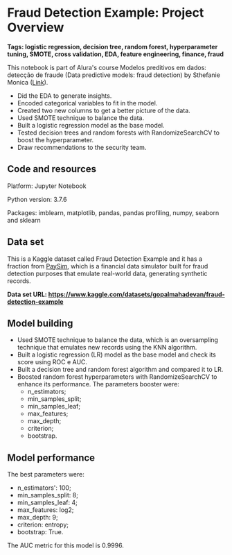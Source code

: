 # Fraud Detection Example: Project Overview

**Tags: logistic regression, decision tree, random forest, hyperparameter tuning, SMOTE, cross validation, EDA, feature engineering, finance, fraud**

This notebook is part of Alura's course Modelos preditivos em dados: detecção de fraude (Data predictive models: fraud detection) by Sthefanie Monica ([Link](https://cursos.alura.com.br/course/modelos-preditivos-dados-deteccao-fraude)).

- Did the EDA to generate insights.
- Encoded categorical variables to fit in the model.
- Created two new columns to get a better picture of the data.
- Used SMOTE technique to balance the data.
- Built a logistic regression model as the base model. 
- Tested decision trees and random forests with RandomizeSearchCV to boost the hyperparameter.
- Draw recommendations to the security team.

## Code and resources

Platform: Jupyter Notebook

Python version: 3.7.6

Packages: imblearn, matplotlib, pandas, pandas profiling, numpy, seaborn and sklearn

## Data set

This is a Kaggle dataset called Fraud Detection Example and it has a fraction from [PaySim](https://github.com/EdgarLopezPhD/PaySim), which is a financial data simulator built for fraud detection purposes that emulate real-world data, generating synthetic records.

**Data set URL: https://www.kaggle.com/datasets/gopalmahadevan/fraud-detection-example**

## Model building

- Used SMOTE technique to balance the data, which is an oversampling technique that emulates new records using the KNN algorithm.
- Built a logistic regression (LR) model as the base model and check its score using ROC e AUC.
- Built a decision tree and random forest algorithm and compared it to LR.
- Boosted random forest hyperparameters with RandomizeSearchCV to enhance its performance. The parameters booster were:
    - n_estimators;
    - min_samples_split;
    - min_samples_leaf;
    - max_features;
    - max_depth;
    - criterion;
    - bootstrap.

## Model performance

The best parameters were:
- n_estimators': 100;
- min_samples_split: 8;
- min_samples_leaf: 4;
- max_features: log2;
- max_depth: 9;
- criterion: entropy;
- bootstrap: True.

The AUC metric for this model is 0.9996.
